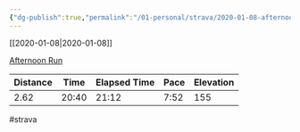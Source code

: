 ```yaml
---
{"dg-publish":true,"permalink":"/01-personal/strava/2020-01-08-afternoon-run/"}
---
```



[[2020-01-08\|2020-01-08]]

[Afternoon Run](https://www.strava.com/activities/3023218182)

| Distance | Time  | Elapsed Time | Pace | Elevation |
| -------- | ----- | ------------ | ---- | --------- |
| 2.62     | 20:40 | 21:12        | 7:52 | 155       |




#strava
